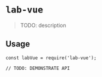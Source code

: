 # `lab-vue`

> TODO: description

## Usage

```
const labVue = require('lab-vue');

// TODO: DEMONSTRATE API
```
